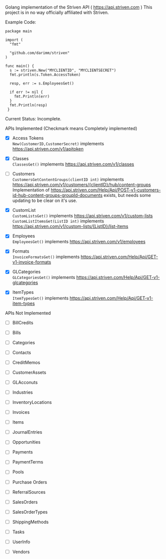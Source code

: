 Golang implementation of the Striven API ( https://api.striven.com ) 
This project is in no way officially affiliated with Striven.

Example Code: 
```
package main

import (
  "fmt"
  
  "github.com/darimm/striven"
)

func main() {
  s := striven.New("MYCLIENTID", "MYCLIENTSECRET")
  fmt.println(s.Token.AccessToken)
 
  resp, err := s.EmployeesGet()
  
  if err != nil {
    fmt.Println(err)
  }
  fmt.Println(resp)
 }
 ```

Current Status: Incomplete.

APIs Implemented (Checkmark means Completely implemented)

- [X] Access Tokens  
`New(CustomerID,CustomerSecret)` implements https://api.striven.com/v1/apitoken  
- [X] Classes  
`ClassesGet()` implements https://api.striven.com/v1/classes  
- [ ] Customers  
`CustomersGetContentGroups(clientID int)` implements https://api.striven.com/v1/customers/{clientID}/hub/content-groups  
Implementation of https://api.striven.com/Help/Api/POST-v1-customers-id-hub-content-groups-groupId-documents exists, but needs some updating to be clear on it's use.  
- [X] CustomList  
`CustomListsGet()` implements https://api.striven.com/v1/custom-lists  
`CustomListItemsGet(ListID int)` implements https://api.striven.com/v1/custom-lists/{ListID}/list-items  
- [X] Employees  
`EmployeesGet()` implements https://api.striven.com/v1/employees  
- [X] Formats  
`InvoiceFormatsGet()` implements https://api.striven.com/Help/Api/GET-v1-invoice-formats  
- [X] GLCategories  
`GLCategoriesGet()` implements https://api.striven.com/Help/Api/GET-v1-glcategories
- [X] ItemTypes  
`ItemTypesGet()` implements https://api.striven.com/Help/Api/GET-v1-item-types  


APIs Not Implemented

- [ ] BillCredits  
- [ ] Bills  
- [ ] Categories  
- [ ] Contacts  
- [ ] CreditMemos  
- [ ] CustomerAssets  
- [ ] GLAcconuts  

- [ ] Industries  
- [ ] InventoryLocations  
- [ ] Invoices  
- [ ] Items  
- [ ] JournalEntries  
- [ ] Opportunities  
- [ ] Payments  
- [ ] PaymentTerms  
- [ ] Pools  
- [ ] Purchase Orders  
- [ ] ReferralSources  
- [ ] SalesOrders  
- [ ] SalesOrderTypes  
- [ ] ShippingMethods  
- [ ] Tasks  
- [ ] UserInfo  
- [ ] Vendors  
